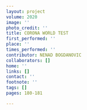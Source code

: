 ```yaml
---
layout: project
volume: 2020
image: ''
photo_credit: ''
title: CORONA WORLD TEST
first_performed: ''
place: ''
times_performed: ''
contributor: NENAD BOGDANOVIC
collaborators: []
home: ''
links: []
contact: ''
footnote: ''
tags: []
pages: 180-181

---
```




